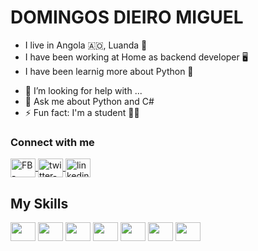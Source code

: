 DOMINGOS DIEIRO MIGUEL
=======

* I live in Angola 🇦🇴, Luanda 🌴
* I have been working at Home as backend developer 🖥️
* I have been learnig more about Python 🐍 


- 🤔 I’m looking for help with ...
- 💬 Ask me about Python and C#
- ⚡ Fun fact: I'm a student 👨‍🎓 

### Connect with me
<a href="https://www.facebook.com/dieiroDM" target="_blank">
  <img align="center" alt="FB-dieiroDM" height="30" width="40" src="https://cdn.jsdelivr.net/gh/devicons/devicon/icons/facebook/facebook-original.svg" style="max-width:100%;">
</a>
<a href="https://twitter.com/dieiroDM" target="_blank">
  <img align="center" alt="twitter-dieiroDM" height="30" width="40" src="https://cdn.jsdelivr.net/gh/devicons/devicon/icons/twitter/twitter-original.svg" style="max-width:100%;">
</a>
<a href="https://www.linkedin.com/in/domingos-dieiro-miguel-5b6919188" target="_blank">
  <img align="center" alt="linkedin-dieiroDM" height="30" width="40" src="https://cdn.jsdelivr.net/gh/devicons/devicon/icons/linkedin/linkedin-original.svg" style="max-width:100%;">
</a>

## My Skills
<img align="center" alt="" height="30" width="40" src="https://cdn.jsdelivr.net/gh/devicons/devicon/icons/csharp/csharp-original.svg"></img>
<img align="center" alt="" height="30" width="40" src="https://cdn.jsdelivr.net/gh/devicons/devicon/icons/python/python-original.svg"></img>
<img align="center" alt="" height="30" width="40" src="https://cdn.jsdelivr.net/gh/devicons/devicon/icons/microsoftsqlserver/microsoftsqlserver-plain-wordmark.svg"></img>
<img align="center" alt="" height="30" width="40" src="https://cdn.jsdelivr.net/gh/devicons/devicon/icons/dotnetcore/dotnetcore-original.svg"></img>
<img align="center" alt="" height="30" width="40" src="https://cdn.jsdelivr.net/gh/devicons/devicon/icons/git/git-original.svg"></img>
<img align="center" alt="" height="30" width="40" src="https://cdn.jsdelivr.net/gh/devicons/devicon/icons/github/github-original.svg"></img>
<img align="center" alt="" height="30" width="40" src="https://cdn.jsdelivr.net/gh/devicons/devicon/icons/jupyter/jupyter-original-wordmark.svg"></img>
